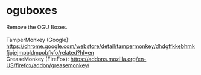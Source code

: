 # oguboxes
Remove the OGU Boxes.<br><br>
TamperMonkey (Google): https://chrome.google.com/webstore/detail/tampermonkey/dhdgffkkebhmkfjojejmpbldmpobfkfo/related?hl=en<br>
GreaseMonkey (FireFox): https://addons.mozilla.org/en-US/firefox/addon/greasemonkey/<br>
